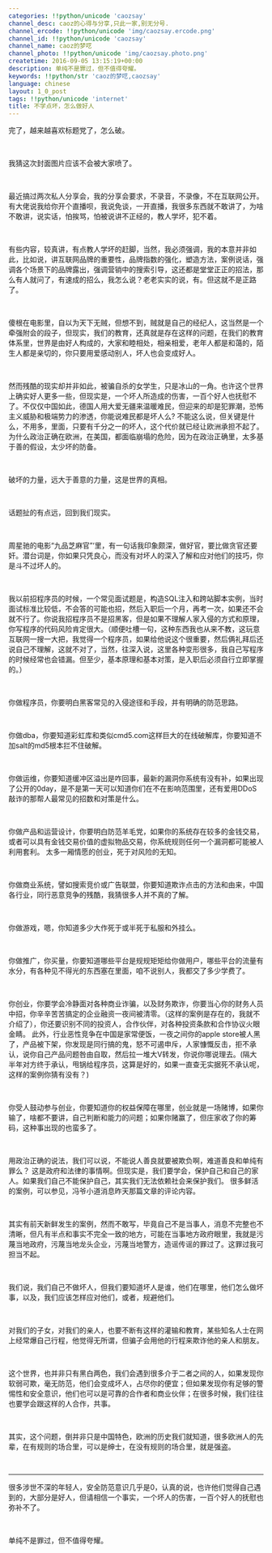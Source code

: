 ```yaml
---
categories: !!python/unicode 'caozsay'
channel_desc: caoz的心得与分享,只此一家,别无分号.
channel_ercode: !!python/unicode 'img/caozsay.ercode.png'
channel_id: !!python/unicode 'caozsay'
channel_name: caoz的梦呓
channel_photo: !!python/unicode 'img/caozsay.photo.png'
createtime: 2016-09-05 13:15:19+00:00
description: 单纯不是罪过，但不值得夸耀。
keywords: !!python/str 'caoz的梦呓,caozsay'
language: chinese
layout: 1_0_post
tags: !!python/unicode 'internet'
title: 不学点坏，怎么做好人
---
```

<div class="rich_media_content" id="js_content">
<p>
         完了，越来越喜欢标题党了，怎么破。
        </p>
<p>
<br/>
</p>
<p>
         我猜这次封面图片应该不会被大家喷了。
        </p>
<p>
<br/>
</p>
<p>
         最近搞过两次私人分享会，我的分享会要求，不录音，不录像，不在互联网公开。有大佬说我给你开个直播呗，我说免谈，一开直播，我很多东西就不敢讲了，为啥不敢讲，说实话，怕挨骂，怕被说讲不正经的，教人学坏，犯不着。
         <br/>
</p>
<p>
<br/>
</p>
<p>
         有些内容，较真讲，有点教人学坏的赶脚，当然，我必须强调，我的本意并非如此，比如说，讲互联网品牌的重要性，品牌指数的强化，塑造方法，案例说话，强调各个场景下的品牌露出，强调营销中的搜索引导，这还都是堂堂正正的招法，那么有人就问了，有速成的招么，我怎么说？老老实实的说，有。但这就不是正路了。
        </p>
<p>
<br/>
</p>
<p>
         傻根在电影里，自以为天下无贼，但想不到，贼就是自己的经纪人，这当然是一个牵强附会的段子，但现实，我们的教育，还真就是存在这样的问题，在我们的教育体系里，世界是由好人构成的，大家和睦相处，相亲相爱，老年人都是和蔼的，陌生人都是亲切的，你只要用爱感动别人，坏人也会变成好人。
        </p>
<p>
<br/>
</p>
<p>
         然而残酷的现实却并非如此，被骗自杀的女学生，只是冰山的一角。也许这个世界上确实好人更多一些，但现实是，一个坏人所造成的伤害，一百个好人也抚慰不了。不仅仅中国如此，德国人用大爱无疆来温暖难民，但迎来的却是犯罪潮，恐怖主义威胁和极端势力的渗透，你能说难民都是坏人么? 不能这么说，但关键是什么，不用多，里面，只要有千分之一的坏人，这个代价就已经让欧洲承担不起了。 为什么政治正确在欧洲，在美国，都面临崩塌的危险，因为在政治正确里，太多基于善的假设，太少坏的防备。
        </p>
<p>
<br/>
</p>
<p>
         破坏的力量，远大于善意的力量，这是世界的真相。
        </p>
<p>
<br/>
</p>
<p>
         话题扯的有点远，回到我们现实。
        </p>
<p>
<br/>
</p>
<p>
         周星驰的电影“九品芝麻官”‘里，有一句话我印象颇深，做好官，要比做贪官还要奸。潜台词是，你如果只凭良心，而没有对坏人的深入了解和应对他们的技巧，你是斗不过坏人的。
        </p>
<p>
<br/>
</p>
<p>
         我以前招程序员的时候，一个常见面试题是，构造SQL注入和跨站脚本实例，当时面试标准比较低，不会答的可能也招，然后入职后一个月，再考一次，如果还不会就不行了。你说我招程序员不是招黑客，但是如果不理解人家入侵的方式和原理，你写程序的代码风险肯定很大。（顺便吐槽一句，这种东西我也从来不教，这玩意互联网一搜一大把，我觉得一个程序员，如果给他说这个很重要，然后俩礼拜后还说自己不理解，这就不对了，当然，往深入说，这里各种变形很多，我自己写程序的时候经常也会错漏。但至少，基本原理和基本对策，是入职后必须自行立即掌握的。）
        </p>
<p>
<br/>
</p>
<p>
         你做程序员，你要明白黑客常见的入侵途径和手段，并有明确的防范思路。
        </p>
<p>
<br/>
</p>
<p>
         你做dba，你要知道彩虹库和类似cmd5.com这样巨大的在线破解库，你要知道不加salt的md5根本拦不住破解。
        </p>
<p>
<br/>
</p>
<p>
         你做运维，你要知道缓冲区溢出是咋回事，最新的漏洞你系统有没有补，如果出现了公开的0day，是不是第一天可以知道你们在不在影响范围里，还有爱用DDoS敲诈的那帮人最常见的招数和对策是什么。
        </p>
<p>
<br/>
</p>
<p>
         你做产品和运营设计，你要明白防范羊毛党，如果你的系统存在较多的金钱交易，或者可以具有金钱交易价值的虚拟物品交易，你系统规则任何一个漏洞都可能被人利用套利。 太多一厢情愿的创业，死于对风险的无知。
        </p>
<p>
<br/>
</p>
<p>
         你做商业系统，譬如搜索竞价或广告联盟，你要知道欺诈点击的方法和由来，中国各行业，同行恶意竞争的残酷，我猜很多人并不真的了解。
        </p>
<p>
<br/>
</p>
<p>
         你做游戏，嗯，你知道多少大作死于或半死于私服和外挂么。
        </p>
<p>
<br/>
</p>
<p>
         你做推广，你买量，你要知道哪些平台是规规矩矩给你做用户，哪些平台的流量有水分，有各种见不得光的东西塞在里面，咱不说别人，我都交了多少学费了。
        </p>
<p>
<br/>
</p>
<p>
         你创业，你要学会冷静面对各种商业诈骗，以及财务欺诈，你要当心你的财务人员中招，你辛辛苦苦搞定的企业融资一夜间被清零。（这样的案例是存在的，我就不介绍了），你还要识别不同的投资人，合作伙伴，对各种投资条款和合作协议火眼金睛。 此外，行业恶性竞争在中国是家常便饭，一夜之间你的apple store被人黑了，产品被下架，你发现是同行搞的鬼，怒不可遏申斥，人家慷慨反击，拒不承认，说你自己产品问题咎由自取，然后拉一堆大V转发，你说你哪说理去。(隔大半年对方终于承认，甩锅给程序员，这算是好的，如果一直查无实据死不承认呢，这样的案例你猜有没有？)
        </p>
<p>
<br/>
</p>
<p>
         你受人鼓动参与创业，你要知道你的权益保障在哪里，创业就是一场赌博，如果你输了，啥都不要讲，自己判断和能力的问题；如果你赌赢了，但庄家收了你的筹码，这种事出现的也蛮多了。
        </p>
<p>
<br/>
</p>
<p>
         用政治正确的说法，我们可以说，不能说人善良就要被欺负啊，难道善良和单纯有罪么？ 这是政府和法律的事情啊。但现实是，我们要学会，保护自己和自己的家人。如果我们自己不能保护自己，其实我们无法依赖社会来保护我们。 很多鲜活的案例，可以参见，冯爷小道消息昨天那篇文章的评论内容。
        </p>
<p>
<br/>
</p>
<p>
         其实有前天新鲜发生的案例，然而不敢写，毕竟自己不是当事人，消息不完整也不清晰，但凡有半点和事实不完全一致的地方，可能在当事地方政府眼里，我就是污蔑当地政府，污蔑当地龙头企业，污蔑当地警方，造谣传谣的罪过了。这罪过我可担当不起。
        </p>
<p>
<br/>
</p>
<p>
         我们说，我们自己不做坏人，但我们要知道坏人是谁，他们在哪里，他们怎么做坏事，以及，我们应该怎样应对他们，或者，规避他们。
        </p>
<p>
<br/>
</p>
<p>
         对我们的子女，对我们的亲人，也要不断有这样的灌输和教育，某些知名人士在网上经常爆自己行程，他觉得无所谓，但骗子会用他的行程来欺诈他的亲人和朋友。
        </p>
<p>
<br/>
</p>
<p>
         这个世界，也并非只有黑白两色，我们会遇到很多介于二者之间的人，如果发现你软弱可欺，毫无防范，他们会变成坏人，占尽你的便宜；但如果发现你有足够的警惕性和安全意识，他们也可以是可靠的合作者和商业伙伴；在很多时候，我们往往也要学会跟这样的人合作，共事。
        </p>
<p>
<br/>
</p>
<p>
         其实，这个问题，倒并非只是中国特色，欧洲的历史我们就知道，很多欧洲人的先辈，在有规则的场合里，可以是绅士，在没有规则的场合里，就是强盗。
        </p>
<p>
<br/>
</p>
<hr/>
<p>
         很多涉世不深的年轻人，安全防范意识几乎是0，认真的说，也许他们觉得自己遇到的，大部分是好人，但请相信一个事实，一个坏人的伤害，一百个好人的抚慰也弥补不了。
        </p>
<p>
<br/>
</p>
<p>
         单纯不是罪过，但不值得夸耀。
        </p>
<p>
<br/>
</p>
<p>
<br/>
</p>
</div>